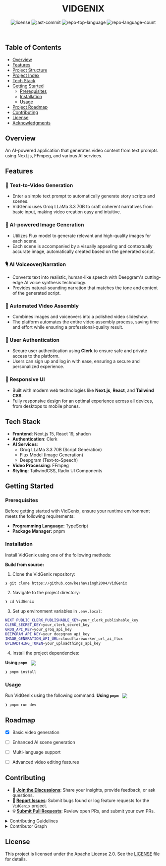<p align="center"><h1 align="center">VIDGENIX</h1></p>
<p align="center">
	<img src="https://img.shields.io/github/license/keshavsingh2004/VidGenix?style=default&logo=opensourceinitiative&logoColor=white&color=0080ff" alt="license">
	<img src="https://img.shields.io/github/last-commit/keshavsingh2004/VidGenix?style=default&logo=git&logoColor=white&color=0080ff" alt="last-commit">
	<img src="https://img.shields.io/github/languages/top/keshavsingh2004/VidGenix?style=default&color=0080ff" alt="repo-top-language">
	<img src="https://img.shields.io/github/languages/count/keshavsingh2004/VidGenix?style=default&color=0080ff" alt="repo-language-count">
</p>
<p align="center"><!-- default option, no dependency badges. -->
</p>
<p align="center">
	<!-- default option, no dependency badges. -->
</p>
<br>

##  Table of Contents

- [ Overview](#-overview)
- [ Features](#-features)
- [ Project Structure](#-project-structure)
- [ Project Index](#-project-index)
- [Tech Stack](#-tech-stack)
- [ Getting Started](#-getting-started)
  - [ Prerequisites](#-prerequisites)
  - [ Installation](#-installation)
  - [ Usage](#-usage)
- [ Project Roadmap](#-project-roadmap)
- [ Contributing](#-contributing)
- [ License](#-license)
- [ Acknowledgments](#-acknowledgments)

##  Overview

An AI-powered application that generates video content from text prompts using Next.js, FFmpeg, and various AI services.

## Features

### 🚀 Text-to-Video Generation
- Enter a simple text prompt to automatically generate story scripts and scenes.
- VidGenix uses Groq LLaMa 3.3 70B to craft coherent narratives from basic input, making video creation easy and intuitive.

### 🎨 AI-powered Image Generation
- Utilizes Flux model to generate relevant and high-quality images for each scene.
- Each scene is accompanied by a visually appealing and contextually accurate image, automatically created based on the generated script.

### 🎙️ AI Voiceover/Narration
- Converts text into realistic, human-like speech with Deepgram's cutting-edge AI voice synthesis technology.
- Provides natural-sounding narration that matches the tone and content of the generated script.

### 🎥 Automated Video Assembly
- Combines images and voiceovers into a polished video slideshow.
- The platform automates the entire video assembly process, saving time and effort while ensuring a professional-quality result.

### 🔐 User Authentication
- Secure user authentication using **Clerk** to ensure safe and private access to the platform.
- Users can sign up and log in with ease, ensuring a secure and personalized experience.

### 📱 Responsive UI
- Built with modern web technologies like **Next.js**, **React**, and **Tailwind CSS**.
- Fully responsive design for an optimal experience across all devices, from desktops to mobile phones.

## Tech Stack

- **Frontend**: Next.js 15, React 19, shadcn
- **Authentication**: Clerk
- **AI Services**: 
	- Groq LLaMa 3.3 70B (Script Generation)
	- Flux Model (Image Generation) 
	- Deepgram (Text-to-Speech)
- **Video Processing**: FFmpeg
- **Styling**: TailwindCSS, Radix UI Components

##  Getting Started

###  Prerequisites

Before getting started with VidGenix, ensure your runtime environment meets the following requirements:

- **Programming Language:** TypeScript
- **Package Manager:** pnpm


###  Installation

Install VidGenix using one of the following methods:

**Build from source:**

1. Clone the VidGenix repository:
```sh
❯ git clone https://github.com/keshavsingh2004/VidGenix
```

2. Navigate to the project directory:
```sh
❯ cd VidGenix
```

3. Set up environment variables in `.env.local`:
```sh
NEXT_PUBLIC_CLERK_PUBLISHABLE_KEY=your_clerk_publishable_key
CLERK_SECRET_KEY=your_clerk_secret_key
GROQ_API_KEY=your_groq_api_key
DEEPGRAM_API_KEY=your_deepgram_api_key
IMAGE_GENERATION_API_URL=cloudflareworker_url_ai_flux
UPLOADTHING_TOKEN=your_uploadthings_api_key
```

4. Install the project dependencies:


**Using `pnpm`** &nbsp; [<img align="center" src="https://img.shields.io/badge/pnpm-F69220?logo=pnpm&logoColor=fff" />](https://pnpm.io/)

```sh
❯ pnpm install
```


###  Usage
Run VidGenix using the following command:
**Using `pnpm`** &nbsp; [<img align="center" src="https://img.shields.io/badge/pnpm-F69220?logo=pnpm&logoColor=fff" />](https://pnpm.io/)

```sh
❯ pnpm run dev
```

## Roadmap

- [x] Basic video generation
- [ ] Enhanced AI scene generation
- [ ] Multi-language support
- [ ] Advanced video editing features


##  Contributing

- **💬 [Join the Discussions](https://github.com/keshavsingh2004/VidGenix/discussions)**: Share your insights, provide feedback, or ask questions.
- **🐛 [Report Issues](https://github.com/keshavsingh2004/VidGenix/issues)**: Submit bugs found or log feature requests for the `VidGenix` project.
- **💡 [Submit Pull Requests](https://github.com/keshavsingh2004/VidGenix/blob/main/CONTRIBUTING.md)**: Review open PRs, and submit your own PRs.

<details closed>
<summary>Contributing Guidelines</summary>

1. **Fork the Repository**: Start by forking the project repository to your github account.
2. **Clone Locally**: Clone the forked repository to your local machine using a git client.
   ```sh
   git clone https://github.com/keshavsingh2004/VidGenix
   ```
3. **Create a New Branch**: Always work on a new branch, giving it a descriptive name.
   ```sh
   git checkout -b new-feature-x
   ```
4. **Make Your Changes**: Develop and test your changes locally.
5. **Commit Your Changes**: Commit with a clear message describing your updates.
   ```sh
   git commit -m 'Implemented new feature x.'
   ```
6. **Push to github**: Push the changes to your forked repository.
   ```sh
   git push origin new-feature-x
   ```
7. **Submit a Pull Request**: Create a PR against the original project repository. Clearly describe the changes and their motivations.
8. **Review**: Once your PR is reviewed and approved, it will be merged into the main branch. Congratulations on your contribution!
</details>

<details closed>
<summary>Contributor Graph</summary>
<br>
<p align="left">
   <a href="https://github.com{/keshavsingh2004/VidGenix/}graphs/contributors">
      <img src="https://contrib.rocks/image?repo=keshavsingh2004/VidGenix">
   </a>
</p>
</details>

##  License

This project is licensed under the Apache License 2.0. See the [LICENSE](LICENSE) file for details.

